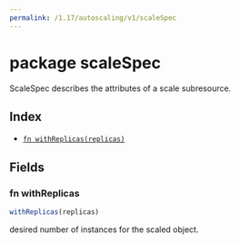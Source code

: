 ```yaml
---
permalink: /1.17/autoscaling/v1/scaleSpec
---
```


# package scaleSpec

ScaleSpec describes the attributes of a scale subresource.

## Index

* [`fn withReplicas(replicas)`](#fn-withreplicas)

## Fields

### fn withReplicas

```ts
withReplicas(replicas)
```

desired number of instances for the scaled object.